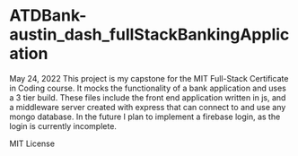 # ATDBank-austin_dash_fullStackBankingApplication
May 24, 2022
This project is my capstone for the MIT Full-Stack Certificate in Coding course.
It mocks the functionality of a bank application and uses a 3 tier build.
These files include the front end application written in js, and a middleware server created with express that can connect to and use any mongo database.
In the future I plan to implement a firebase login, as the login is currently incomplete.


MIT License 
